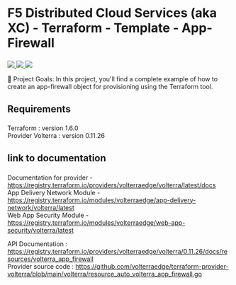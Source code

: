 <h1 align="left">F5 Distributed Cloud Services (aka XC) - Terraform - Template - App-Firewall</h1>

###
<p align="left">

<a href="https://www.f5.com/cloud">
<img src="https://img.shields.io/badge/F5-%20distributed%20cloud%20Services-blue?logo=f5&logoColor=white%20Edit%20this%20page%20SimpleIcons%20Shields%20logos%20Custom%20Logos" />
</a>

<a href="https://www.terraform.io/">
<img src="https://img.shields.io/badge/Terraform-v1.6.0-brightgreen.svg" />
</a>

<a href="https://registry.terraform.io/providers/volterraedge/volterra/latest">
<img src="https://img.shields.io/badge/Volterra%20Providers-v0.11.26-brightgreen.svg" />
</a>

</p>

<p align="left">🎯 Project Goals: In this project, you'll find a complete example of how to create an app-firewall object for provisioning using the Terraform tool.</p>

###

<h2 align="left">Requirements </h2>

###

<p align="left">Terraform : version 1.6.0 <br>Provider Volterra : version 0.11.26 </p>

###

<h2 align="left">link to documentation </h2>

###
Documentation for provider  - https://registry.terraform.io/providers/volterraedge/volterra/latest/docs <br>
App Delivery Network Module - https://registry.terraform.io/modules/volterraedge/app-delivery-network/volterra/latest <br>
Web App Security Module -     https://registry.terraform.io/modules/volterraedge/web-app-security/volterra/latest <br>

API Documentation :  https://registry.terraform.io/providers/volterraedge/volterra/0.11.26/docs/resources/volterra_app_firewall <br>
Provider source code :  https://github.com/volterraedge/terraform-provider-volterra/blob/main/volterra/resource_auto_volterra_app_firewall.go <br>
###